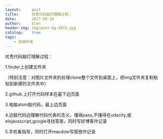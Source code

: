 ```yaml
---
layout:     post 
title:      优秀代码敲打理解过程：
date:       2017-09-10
author:     Glen                      
header-img: img/post-bg-2015.jpg
catalog:    true 
tags: 
    - 前端开发
---  
```

优秀代码敲打理解过程：

1.finder上创建文件夹

（特别注意：对图片文件夹的处理clone整个文件到桌面上，把img文件夹复制粘贴到新建的文件夹中）

2.github 上打开代码样本在最下边页面

3.电脑atom敲代码，最上边页面

4.边敲代码边理解代码代表的含义，懂得pass,不懂得在udacity,或elojavascript,google寻找答案，同时写好博客作记录

5.手机看指导，同时打开macdow写感想作记录
